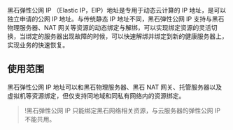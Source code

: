 黑石弹性公网 IP （Elastic IP，EIP）地址是专用于动态云计算的 IP 地址，是可以独立申请的公网 IP 地址。与传统静态 IP 地址不同，黑石弹性公网 IP 支持与黑石物理服务器、NAT 网关等资源的动态绑定与解绑，可以实现绑定资源的灵活切换，当绑定的服务器出现故障的时候，可以快速解绑并绑定到新的健康服务器上，实现业务的快速恢复。


## 使用范围
黑石弹性公网 IP 地址可以和黑石物理服务器、黑石 NAT 网关、托管服务器以及虚拟机等资源绑定，但仅支持同地域和同私有网络内的资源绑定。

>!黑石弹性公网 IP 只能绑定黑石网络相关资源，与云服务器的弹性公网 IP 不能共用。
>
